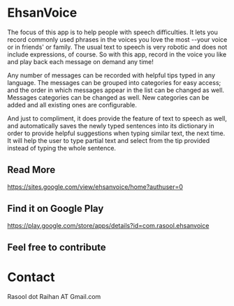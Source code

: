 # EhsanVoice
The focus of this app is to help people with speech difficulties. It lets you record commonly used phrases in the voices you love the most --your voice or in friends' or family.  The usual text to speech is very robotic and does not include expressions, of course. So with this app, record in the voice you like and play back each message on demand any time!

Any number of messages can be recorded with helpful tips typed in any language. The messages can be grouped into categories for easy access; and the order in which messages appear in the list can be changed as well. Messages categories can be changed as well. New categories can be added and all existing ones are configurable. 

And just to compliment, it does provide the feature of text to speech as well, and automatically saves the newly typed sentences into its dictionary in order to provide helpful suggestions when typing similar text, the next time. It will help the user to type partial text and select from the tip provided instead of typing the whole sentence. 

## Read More
https://sites.google.com/view/ehsanvoice/home?authuser=0
## Find it on Google Play
https://play.google.com/store/apps/details?id=com.rasool.ehsanvoice

## Feel free to contribute

# Contact
Rasool dot Raihan AT Gmail.com
